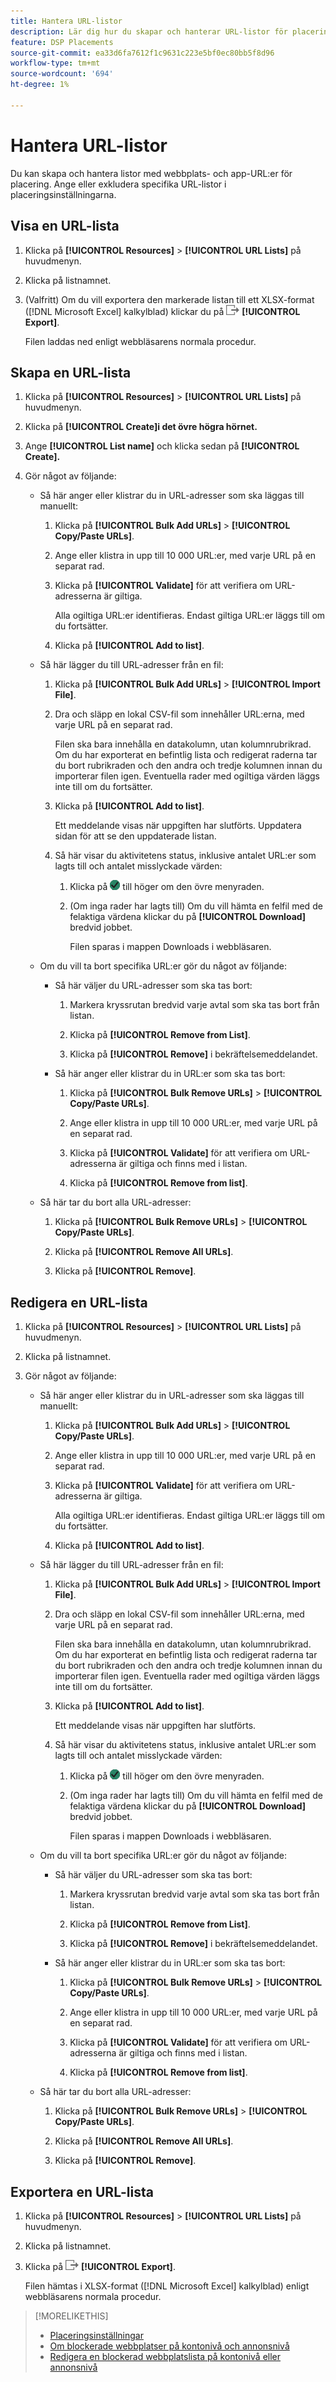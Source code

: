 ```yaml
---
title: Hantera URL-listor
description: Lär dig hur du skapar och hanterar URL-listor för placering.
feature: DSP Placements
source-git-commit: ea33d6fa7612f1c9631c223e5bf0ec80bb5f8d96
workflow-type: tm+mt
source-wordcount: '694'
ht-degree: 1%

---
```


# Hantera URL-listor

Du kan skapa och hantera listor med webbplats- och app-URL:er för placering. Ange eller exkludera specifika URL-listor i placeringsinställningarna.

## Visa en URL-lista

1. Klicka på **[!UICONTROL Resources]** > **[!UICONTROL URL Lists]** på huvudmenyn.

1. Klicka på listnamnet.

1. (Valfritt) Om du vill exportera den markerade listan till ett XLSX-format ([!DNL Microsoft Excel] kalkylblad) klickar du på ![Exportera](/help/dsp/assets/export.png "Exportera") **[!UICONTROL Export]**.

   Filen laddas ned enligt webbläsarens normala procedur.

## Skapa en URL-lista

1. Klicka på **[!UICONTROL Resources]** > **[!UICONTROL URL Lists]** på huvudmenyn.

1. Klicka på **[!UICONTROL Create]i det övre högra hörnet.**

1. Ange **[!UICONTROL List name]** och klicka sedan på **[!UICONTROL Create].**

1. Gör något av följande:

   * Så här anger eller klistrar du in URL-adresser som ska läggas till manuellt:

      1. Klicka på **[!UICONTROL Bulk Add URLs]** > **[!UICONTROL Copy/Paste URLs]**.

      1. Ange eller klistra in upp till 10 000 URL:er, med varje URL på en separat rad.

      1. Klicka på **[!UICONTROL Validate]** för att verifiera om URL-adresserna är giltiga.

         Alla ogiltiga URL:er identifieras. Endast giltiga URL:er läggs till om du fortsätter.

      1. Klicka på **[!UICONTROL Add to list]**.

   * Så här lägger du till URL-adresser från en fil:

      1. Klicka på **[!UICONTROL Bulk Add URLs]** > **[!UICONTROL Import File]**.

      1. Dra och släpp en lokal CSV-fil som innehåller URL:erna, med varje URL på en separat rad.

         Filen ska bara innehålla en datakolumn, utan kolumnrubrikrad. Om du har exporterat en befintlig lista och redigerat raderna tar du bort rubrikraden och den andra och tredje kolumnen innan du importerar filen igen. Eventuella rader med ogiltiga värden läggs inte till om du fortsätter.

      1. Klicka på **[!UICONTROL Add to list]**.

         Ett meddelande visas när uppgiften har slutförts. Uppdatera sidan för att se den uppdaterade listan.

      1. Så här visar du aktivitetens status, inklusive antalet URL:er som lagts till och antalet misslyckade värden:

         1. Klicka på ![Jobb](/help/dsp/assets/downloads.png) till höger om den övre menyraden.

         1. (Om inga rader har lagts till) Om du vill hämta en felfil med de felaktiga värdena klickar du på **[!UICONTROL Download]** bredvid jobbet.

            Filen sparas i mappen Downloads i webbläsaren.

   * Om du vill ta bort specifika URL:er gör du något av följande:

      * Så här väljer du URL-adresser som ska tas bort:

         1. Markera kryssrutan bredvid varje avtal som ska tas bort från listan.

         1. Klicka på **[!UICONTROL Remove from List]**.

         1. Klicka på **[!UICONTROL Remove]** i bekräftelsemeddelandet.

      * Så här anger eller klistrar du in URL:er som ska tas bort:

         1. Klicka på **[!UICONTROL Bulk Remove URLs]** > **[!UICONTROL Copy/Paste URLs]**.

         1. Ange eller klistra in upp till 10 000 URL:er, med varje URL på en separat rad.

         1. Klicka på **[!UICONTROL Validate]** för att verifiera om URL-adresserna är giltiga och finns med i listan.

         1. Klicka på **[!UICONTROL Remove from list]**.

   * Så här tar du bort alla URL-adresser:

      1. Klicka på **[!UICONTROL Bulk Remove URLs]** > **[!UICONTROL Copy/Paste URLs]**.

      1. Klicka på **[!UICONTROL Remove All URLs]**.

      1. Klicka på **[!UICONTROL Remove]**.

## Redigera en URL-lista

1. Klicka på **[!UICONTROL Resources]** > **[!UICONTROL URL Lists]** på huvudmenyn.

1. Klicka på listnamnet.

1. Gör något av följande:

   * Så här anger eller klistrar du in URL-adresser som ska läggas till manuellt:

      1. Klicka på **[!UICONTROL Bulk Add URLs]** > **[!UICONTROL Copy/Paste URLs]**.

      1. Ange eller klistra in upp till 10 000 URL:er, med varje URL på en separat rad.

      1. Klicka på **[!UICONTROL Validate]** för att verifiera om URL-adresserna är giltiga.

         Alla ogiltiga URL:er identifieras. Endast giltiga URL:er läggs till om du fortsätter.

      1. Klicka på **[!UICONTROL Add to list]**.

   * Så här lägger du till URL-adresser från en fil:

      1. Klicka på **[!UICONTROL Bulk Add URLs]** > **[!UICONTROL Import File]**.

      1. Dra och släpp en lokal CSV-fil som innehåller URL:erna, med varje URL på en separat rad.

         Filen ska bara innehålla en datakolumn, utan kolumnrubrikrad. Om du har exporterat en befintlig lista och redigerat raderna tar du bort rubrikraden och den andra och tredje kolumnen innan du importerar filen igen. Eventuella rader med ogiltiga värden läggs inte till om du fortsätter.

      1. Klicka på **[!UICONTROL Add to list]**.

         Ett meddelande visas när uppgiften har slutförts.

      1. Så här visar du aktivitetens status, inklusive antalet URL:er som lagts till och antalet misslyckade värden:

         1. Klicka på ![Jobb](/help/dsp/assets/downloads.png) till höger om den övre menyraden.

         1. (Om inga rader har lagts till) Om du vill hämta en felfil med de felaktiga värdena klickar du på **[!UICONTROL Download]** bredvid jobbet.

            Filen sparas i mappen Downloads i webbläsaren.

   * Om du vill ta bort specifika URL:er gör du något av följande:

      * Så här väljer du URL-adresser som ska tas bort:

         1. Markera kryssrutan bredvid varje avtal som ska tas bort från listan.

         1. Klicka på **[!UICONTROL Remove from List]**.

         1. Klicka på **[!UICONTROL Remove]** i bekräftelsemeddelandet.

      * Så här anger eller klistrar du in URL:er som ska tas bort:

         1. Klicka på **[!UICONTROL Bulk Remove URLs]** > **[!UICONTROL Copy/Paste URLs]**.

         1. Ange eller klistra in upp till 10 000 URL:er, med varje URL på en separat rad.

         1. Klicka på **[!UICONTROL Validate]** för att verifiera om URL-adresserna är giltiga och finns med i listan.

         1. Klicka på **[!UICONTROL Remove from list]**.

   * Så här tar du bort alla URL-adresser:

      1. Klicka på **[!UICONTROL Bulk Remove URLs]** > **[!UICONTROL Copy/Paste URLs]**.

      1. Klicka på **[!UICONTROL Remove All URLs]**.

      1. Klicka på **[!UICONTROL Remove]**.

## Exportera en URL-lista

1. Klicka på **[!UICONTROL Resources]** > **[!UICONTROL URL Lists]** på huvudmenyn.

1. Klicka på listnamnet.

1. Klicka på ![Exportera](/help/dsp/assets/export.png "Exportera") **[!UICONTROL Export]**.

   Filen hämtas i XLSX-format ([!DNL Microsoft Excel] kalkylblad) enligt webbläsarens normala procedur.

>[!MORELIKETHIS]
>
>* [Placeringsinställningar](/help/dsp/campaign-management/placements/placement-settings.md)
>* [Om blockerade webbplatser på kontonivå och annonsnivå](/help/dsp/admin/blocked-sites-list-about.md)
>* [Redigera en blockerad webbplatslista på kontonivå eller annonsnivå](/help/dsp/admin/blocked-sites-list-edit.md)
